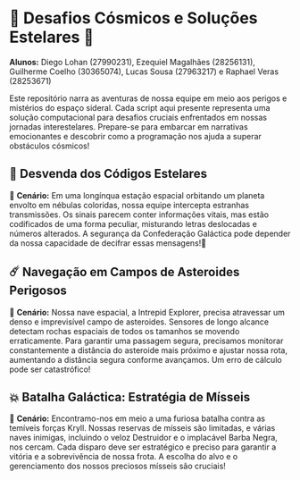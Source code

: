 # 🚀 Desafios Cósmicos e Soluções Estelares 🌌

**Alunos:** Diego Lohan (27990231), Ezequiel Magalhães (28256131), Guilherme Coelho (30365074), Lucas Sousa (27963217) e Raphael Veras (28253671)

Este repositório narra as aventuras de nossa equipe em meio aos perigos e mistérios do espaço sideral. Cada script aqui presente representa uma solução computacional para desafios cruciais enfrentados em nossas jornadas interestelares. Prepare-se para embarcar em narrativas emocionantes e descobrir como a programação nos ajuda a superar obstáculos cósmicos!

## 📜 Desvenda dos Códigos Estelares
🌌 **Cenário:** Em uma longínqua estação espacial orbitando um planeta envolto em nébulas coloridas, nossa equipe intercepta estranhas transmissões. Os sinais parecem conter informações vitais, mas estão codificados de uma forma peculiar, misturando letras deslocadas e números alterados. A segurança da Confederação Galáctica pode depender da nossa capacidade de decifrar essas mensagens!🌠

## ☄️ Navegação em Campos de Asteroides Perigosos
🌌 **Cenário:** Nossa nave espacial, a Intrepid Explorer, precisa atravessar um denso e imprevisível campo de asteroides. Sensores de longo alcance detectam rochas espaciais de todos os tamanhos se movendo erraticamente. Para garantir uma passagem segura, precisamos monitorar constantemente a distância do asteroide mais próximo e ajustar nossa rota, aumentando a distância segura conforme avançamos. Um erro de cálculo pode ser catastrófico!

## 💥 Batalha Galáctica: Estratégia de Mísseis
🌌 **Cenário:** Encontramo-nos em meio a uma furiosa batalha contra as temíveis forças Kryll. Nossas reservas de mísseis são limitadas, e várias naves inimigas, incluindo o veloz Destruidor e o implacável Barba Negra, nos cercam. Cada disparo deve ser estratégico e preciso para garantir a vitória e a sobrevivência de nossa frota. A escolha do alvo e o gerenciamento dos nossos preciosos mísseis são cruciais!
